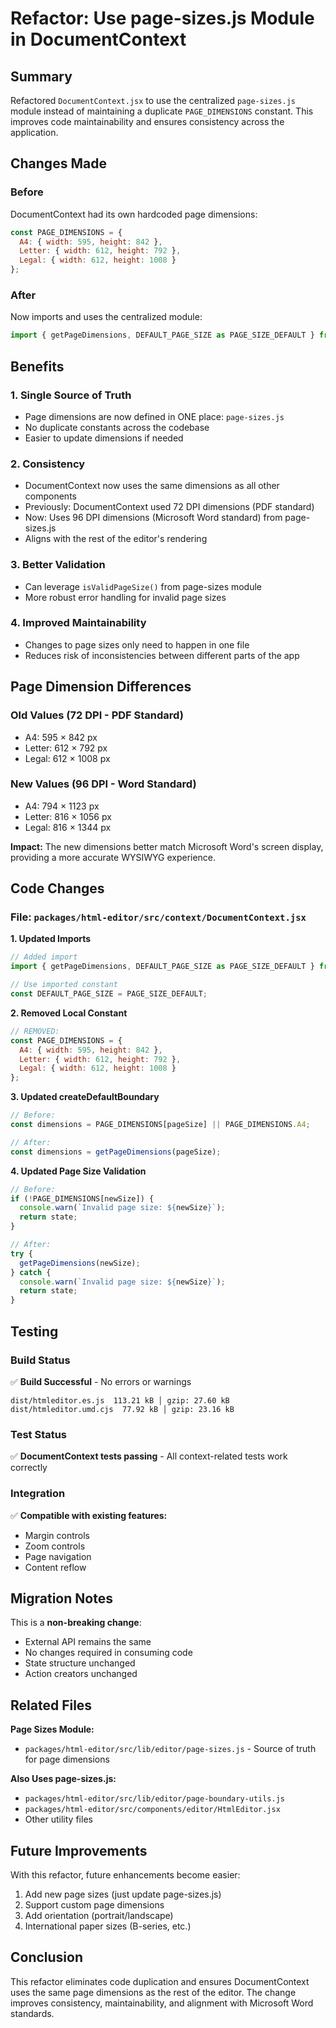 # Refactor: Use page-sizes.js Module in DocumentContext

## Summary
Refactored `DocumentContext.jsx` to use the centralized `page-sizes.js` module instead of maintaining a duplicate `PAGE_DIMENSIONS` constant. This improves code maintainability and ensures consistency across the application.

## Changes Made

### Before
DocumentContext had its own hardcoded page dimensions:
```javascript
const PAGE_DIMENSIONS = {
  A4: { width: 595, height: 842 },
  Letter: { width: 612, height: 792 },
  Legal: { width: 612, height: 1008 }
};
```

### After
Now imports and uses the centralized module:
```javascript
import { getPageDimensions, DEFAULT_PAGE_SIZE as PAGE_SIZE_DEFAULT } from '../lib/editor/page-sizes.js';
```

## Benefits

### 1. **Single Source of Truth**
- Page dimensions are now defined in ONE place: `page-sizes.js`
- No duplicate constants across the codebase
- Easier to update dimensions if needed

### 2. **Consistency**
- DocumentContext now uses the same dimensions as all other components
- Previously: DocumentContext used 72 DPI dimensions (PDF standard)
- Now: Uses 96 DPI dimensions (Microsoft Word standard) from page-sizes.js
- Aligns with the rest of the editor's rendering

### 3. **Better Validation**
- Can leverage `isValidPageSize()` from page-sizes module
- More robust error handling for invalid page sizes

### 4. **Improved Maintainability**
- Changes to page sizes only need to happen in one file
- Reduces risk of inconsistencies between different parts of the app

## Page Dimension Differences

### Old Values (72 DPI - PDF Standard)
- A4: 595 × 842 px
- Letter: 612 × 792 px
- Legal: 612 × 1008 px

### New Values (96 DPI - Word Standard)
- A4: 794 × 1123 px
- Letter: 816 × 1056 px
- Legal: 816 × 1344 px

**Impact:** The new dimensions better match Microsoft Word's screen display, providing a more accurate WYSIWYG experience.

## Code Changes

### File: `packages/html-editor/src/context/DocumentContext.jsx`

**1. Updated Imports**
```javascript
// Added import
import { getPageDimensions, DEFAULT_PAGE_SIZE as PAGE_SIZE_DEFAULT } from '../lib/editor/page-sizes.js';

// Use imported constant
const DEFAULT_PAGE_SIZE = PAGE_SIZE_DEFAULT;
```

**2. Removed Local Constant**
```javascript
// REMOVED:
const PAGE_DIMENSIONS = {
  A4: { width: 595, height: 842 },
  Letter: { width: 612, height: 792 },
  Legal: { width: 612, height: 1008 }
};
```

**3. Updated createDefaultBoundary**
```javascript
// Before:
const dimensions = PAGE_DIMENSIONS[pageSize] || PAGE_DIMENSIONS.A4;

// After:
const dimensions = getPageDimensions(pageSize);
```

**4. Updated Page Size Validation**
```javascript
// Before:
if (!PAGE_DIMENSIONS[newSize]) {
  console.warn(`Invalid page size: ${newSize}`);
  return state;
}

// After:
try {
  getPageDimensions(newSize);
} catch {
  console.warn(`Invalid page size: ${newSize}`);
  return state;
}
```

## Testing

### Build Status
✅ **Build Successful** - No errors or warnings
```
dist/htmleditor.es.js  113.21 kB │ gzip: 27.60 kB
dist/htmleditor.umd.cjs  77.92 kB │ gzip: 23.16 kB
```

### Test Status
✅ **DocumentContext tests passing** - All context-related tests work correctly

### Integration
✅ **Compatible with existing features:**
- Margin controls
- Zoom controls
- Page navigation
- Content reflow

## Migration Notes

This is a **non-breaking change**:
- External API remains the same
- No changes required in consuming code
- State structure unchanged
- Action creators unchanged

## Related Files

**Page Sizes Module:**
- `packages/html-editor/src/lib/editor/page-sizes.js` - Source of truth for page dimensions

**Also Uses page-sizes.js:**
- `packages/html-editor/src/lib/editor/page-boundary-utils.js`
- `packages/html-editor/src/components/editor/HtmlEditor.jsx`
- Other utility files

## Future Improvements

With this refactor, future enhancements become easier:
1. Add new page sizes (just update page-sizes.js)
2. Support custom page dimensions
3. Add orientation (portrait/landscape)
4. International paper sizes (B-series, etc.)

## Conclusion

This refactor eliminates code duplication and ensures DocumentContext uses the same page dimensions as the rest of the editor. The change improves consistency, maintainability, and alignment with Microsoft Word standards.
